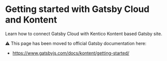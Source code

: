# Getting started with Gatsby Cloud and Kontent

Learn how to connect Gatsby Cloud with Kentico Kontent based Gatsby site.

:warning: This page has been moved to official Gatsby documentation here:
* <https://www.gatsbyjs.com/docs/kontent/getting-started/>
